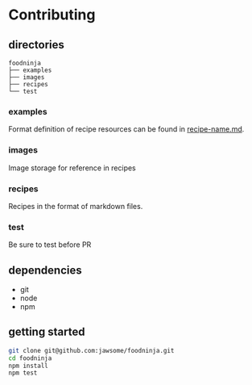 # Contributing

## directories

```
foodninja
├── examples
├── images
├── recipes
└── test
```

### examples

Format definition of recipe resources can be found in [recipe-name.md](./examples/recipe-name.md).

### images

Image storage for reference in recipes

### recipes

Recipes in the format of markdown files.

### test

Be sure to test before PR

## dependencies

* git
* node
* npm

## getting started

```sh
git clone git@github.com:jawsome/foodninja.git
cd foodninja
npm install
npm test
```
